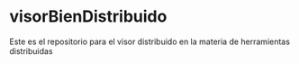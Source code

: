 visorBienDistribuido
====================

Este es el repositorio para el visor distribuido en la materia de herramientas distribuidas
